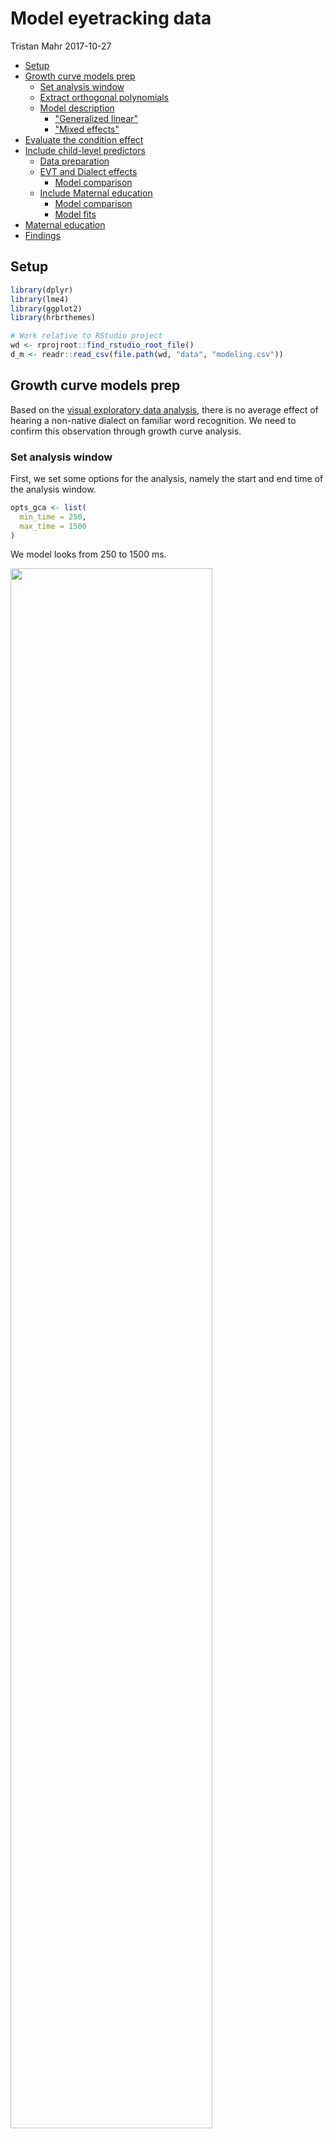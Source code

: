 Model eyetracking data
================
Tristan Mahr
2017-10-27

-   [Setup](#setup)
-   [Growth curve models prep](#growth-curve-models-prep)
    -   [Set analysis window](#set-analysis-window)
    -   [Extract orthogonal polynomials](#extract-orthogonal-polynomials)
    -   [Model description](#model-description)
        -   ["Generalized linear"](#generalized-linear)
        -   ["Mixed effects"](#mixed-effects)
-   [Evaluate the condition effect](#evaluate-the-condition-effect)
-   [Include child-level predictors](#include-child-level-predictors)
    -   [Data preparation](#data-preparation)
    -   [EVT and Dialect effects](#evt-and-dialect-effects)
        -   [Model comparison](#model-comparison)
    -   [Include Maternal education](#include-maternal-education)
        -   [Model comparison](#model-comparison-1)
        -   [Model fits](#model-fits)
-   [Maternal education](#maternal-education)
-   [Findings](#findings)

Setup
-----

``` r
library(dplyr)
library(lme4)
library(ggplot2)
library(hrbrthemes)

# Work relative to RStudio project
wd <- rprojroot::find_rstudio_root_file()
d_m <- readr::read_csv(file.path(wd, "data", "modeling.csv"))
```

Growth curve models prep
------------------------

Based on the [visual exploratory data analysis](./03-eyetracking-data.md), there is no average effect of hearing a non-native dialect on familiar word recognition. We need to confirm this observation through growth curve analysis.

### Set analysis window

First, we set some options for the analysis, namely the start and end time of the analysis window.

``` r
opts_gca <- list(
  min_time = 250,
  max_time = 1500
)
```

We model looks from 250 to 1500 ms.

<img src="04-gca-models_files/figure-markdown_github-ascii_identifiers/windows-1.png" width="80%" /><img src="04-gca-models_files/figure-markdown_github-ascii_identifiers/windows-2.png" width="80%" />

### Extract orthogonal polynomials

We represent time in our growth curve models as a cubic orthogonal polynomial. This means that we convert our *Time* variable into three uncorrelated trend curves. These are the predictors we use to represent time. I wrote an R package for dealing with orthogonal polynomials, and I have a [blog post discussing their use in growth curve models](https://tjmahr.github.io/polypoly-package-released/).

``` r
# Apply analysis window and create orthogonal polynomial of time
d_m <- d_m %>% 
  filter(opts_gca$min < Time, Time < opts_gca$max_time) %>% 
  polypoly::poly_add_columns(Time, 3, prefix = "ot", scale_width = 1)
```

<img src="04-gca-models_files/figure-markdown_github-ascii_identifiers/polypoly-1.png" width="60%" />

### Model description

We are going to use a *generalized linear mixed effects model* to perform the growth curve analysis. I'll try to summarize what this means very briefly, but Mirman's 2014 book is the standard reference on the topic.

#### "Generalized linear"

We assume that the data is generated by a binomial process, where the number of sucesses (looks to target) depends on the total number of attempts (the number of looks) and the probability of sucess (fixating on the target). This process assumption shows up in the `glmer()` call as `family = binomial`. The number of successes and number of attempts show up in the `glmer()` formula with response variable `cbind(Primary, Others)`: The number of looks to the primary AOI (target) versus the number of looks to the others.

Our linear model estimates the probability part of the binomial process: At each time step, what is probability of fixating on the target image? If the linear trend is positive, then this probability of success increases over the course of the trial. If the condition effect is negative, then the average probability in one condition is smaller than in the other. But probabilities have a range from 0 to 1, but linear models run on the range of plus-minus infinity. We need a transformation to get from probability land to linear land and back again. This is the log-odds or logit transformation (from probability to linear) and the logistic transformation (from linear back to probability). These two are the basis for logistic regression.

<img src="04-gca-models_files/figure-markdown_github-ascii_identifiers/logit-1.png" width="60%" />

Instead of modeling the probability of looking to target, we model the log-odds of looking to target. This transformation lets us *generalize* our linear model into probability land and to model data from a binomial process.

#### "Mixed effects"

I have an [extensive blog post](https://tjmahr.github.io/plotting-partial-pooling-in-mixed-effects-models/) illustrating what mixed effects models do, so I'll address their specific role here. We are going to assume that each child's growth curve is drawn from a distribution of related growth curves. We are also going to assume that each child's growth curve in each condition is also drawn from a distribution of related curves. Each child's growth curve is a combination of:

1.  An average growth curve: `... ~ ot1 + ot2 + ot3 + ...`
2.  Plus a child's general growth curve features: `... ~ ... + (ot1 + ot2 + ot3 | ResearchID)`
3.  Plus a child's specific growth curve features in each condition: `... ~ ... + (ot1 + ot2 + ot3 | HearsOwnDialect:ResearchID)`

The first recognizes that there is an average kind of performance across all children. The second captures how a child will perform similarly on both conditions, so it's like a child's *latent* growth curve shape. The third captures specific condition level variability, so it's like a child's *observed* growth curve shape. In the formulas below, the shorthand `(ot1 + ot2 + ot3 | ResearchID / HearsNativeDialect)` does both (2) and (3) with the x-has-y-nested-in-it operator `x / y`.

Evaluate the condition effect
-----------------------------

First, we need to assess the condition effect. We try four models:

1.  Entirely omit condition.
2.  Add condition as a fixed effect, so it shapes the average growth curve.
3.  Add condition as a random effect but not as a fixed, so it captures each child's condition-level variability.
4.  Add condition as both, so that we capture condition-level variability within children but also estimate the effect of condition on the average growth curve shape.

``` r
glmer_controls <- glmerControl(
  optimizer = "bobyqa",
  optCtrl = list(maxfun = 2e5))

cond_omitted <- glmer(
  cbind(Primary, Others) ~ 
    (ot1 + ot2 + ot3) + 
    (ot1 + ot2 + ot3 | ResearchID),
  data = d_m, 
  control = glmer_controls,
  family = binomial)
summary(cond_omitted)
#> Generalized linear mixed model fit by maximum likelihood (Laplace Approximation) ['glmerMod']
#>  Family: binomial  ( logit )
#> Formula: cbind(Primary, Others) ~ (ot1 + ot2 + ot3) + (ot1 + ot2 + ot3 |      ResearchID)
#>    Data: d_m
#> Control: glmer_controls
#> 
#>      AIC      BIC   logLik deviance df.resid 
#>  16465.0  16547.6  -8218.5  16437.0     2674 
#> 
#> Scaled residuals: 
#>     Min      1Q  Median      3Q     Max 
#> -3.8096 -0.8099 -0.0042  0.8468  4.3706 
#> 
#> Random effects:
#>  Groups     Name        Variance Std.Dev. Corr             
#>  ResearchID (Intercept) 0.15521  0.3940                    
#>             ot1         0.60292  0.7765    0.64            
#>             ot2         0.18814  0.4337   -0.16 -0.19      
#>             ot3         0.06591  0.2567   -0.20 -0.39  0.22
#> Number of obs: 2688, groups:  ResearchID, 56
#> 
#> Fixed effects:
#>             Estimate Std. Error z value Pr(>|z|)    
#> (Intercept)  0.02296    0.05295   0.434    0.665    
#> ot1          2.19384    0.10560  20.776  < 2e-16 ***
#> ot2         -0.12877    0.06106  -2.109    0.035 *  
#> ot3         -0.23904    0.03925  -6.090 1.13e-09 ***
#> ---
#> Signif. codes:  0 '***' 0.001 '**' 0.01 '*' 0.05 '.' 0.1 ' ' 1
#> 
#> Correlation of Fixed Effects:
#>     (Intr) ot1    ot2   
#> ot1  0.626              
#> ot2 -0.144 -0.182       
#> ot3 -0.172 -0.326  0.183

cond_as_fixed_eff <- glmer(
  cbind(Primary, Others) ~ 
    (ot1 + ot2 + ot3) * HearsNativeDialect + 
    (ot1 + ot2 + ot3 | ResearchID),
  data = d_m,
  control = glmer_controls,
  family = binomial)
summary(cond_as_fixed_eff)
#> Generalized linear mixed model fit by maximum likelihood (Laplace Approximation) ['glmerMod']
#>  Family: binomial  ( logit )
#> Formula: cbind(Primary, Others) ~ (ot1 + ot2 + ot3) * HearsNativeDialect +  
#>     (ot1 + ot2 + ot3 | ResearchID)
#>    Data: d_m
#> Control: glmer_controls
#> 
#>      AIC      BIC   logLik deviance df.resid 
#>  16444.8  16550.9  -8204.4  16408.8     2670 
#> 
#> Scaled residuals: 
#>     Min      1Q  Median      3Q     Max 
#> -3.7655 -0.8270 -0.0084  0.8512  4.3647 
#> 
#> Random effects:
#>  Groups     Name        Variance Std.Dev. Corr             
#>  ResearchID (Intercept) 0.15533  0.3941                    
#>             ot1         0.60334  0.7768    0.64            
#>             ot2         0.18760  0.4331   -0.16 -0.19      
#>             ot3         0.06466  0.2543   -0.20 -0.39  0.21
#> Number of obs: 2688, groups:  ResearchID, 56
#> 
#> Fixed effects:
#>                            Estimate Std. Error z value Pr(>|z|)    
#> (Intercept)                 0.01757    0.05326   0.330 0.741430    
#> ot1                         2.14710    0.10733  20.004  < 2e-16 ***
#> ot2                        -0.09527    0.06383  -1.493 0.135546    
#> ot3                        -0.16126    0.04326  -3.728 0.000193 ***
#> HearsNativeDialectTRUE      0.01050    0.01112   0.945 0.344741    
#> ot1:HearsNativeDialectTRUE  0.09393    0.03807   2.467 0.013615 *  
#> ot2:HearsNativeDialectTRUE -0.06652    0.03747  -1.775 0.075887 .  
#> ot3:HearsNativeDialectTRUE -0.15483    0.03745  -4.134 3.56e-05 ***
#> ---
#> Signif. codes:  0 '***' 0.001 '**' 0.01 '*' 0.05 '.' 0.1 ' ' 1
#> 
#> Correlation of Fixed Effects:
#>             (Intr) ot1    ot2    ot3    HNDTRU o1:HND o2:HND
#> ot1          0.614                                          
#> ot2         -0.135 -0.169                                   
#> ot3         -0.157 -0.285  0.155                            
#> HrsNtvDTRUE -0.104 -0.004 -0.021  0.004                     
#> ot1:HNDTRUE -0.003 -0.177 -0.004 -0.023  0.017              
#> ot2:HNDTRUE -0.007 -0.003 -0.295 -0.006  0.070  0.007       
#> ot3:HNDTRUE  0.001 -0.010 -0.004 -0.434 -0.010  0.048  0.010

cond_as_random_eff <- m2b <- glmer(
  cbind(Primary, Others) ~ 
    (ot1 + ot2 + ot3) + 
    (ot1 + ot2 + ot3 | ResearchID / HearsNativeDialect),
  data = d_m,
  control = glmer_controls,
  family = binomial)
summary(cond_as_random_eff)
#> Generalized linear mixed model fit by maximum likelihood (Laplace Approximation) ['glmerMod']
#>  Family: binomial  ( logit )
#> Formula: cbind(Primary, Others) ~ (ot1 + ot2 + ot3) + (ot1 + ot2 + ot3 |  
#>     ResearchID/HearsNativeDialect)
#>    Data: d_m
#> Control: glmer_controls
#> 
#>      AIC      BIC   logLik deviance df.resid 
#>  14322.3  14463.8  -7137.1  14274.3     2664 
#> 
#> Scaled residuals: 
#>      Min       1Q   Median       3Q      Max 
#> -2.51691 -0.39788 -0.00601  0.42764  2.92233 
#> 
#> Random effects:
#>  Groups                        Name        Variance Std.Dev. Corr             
#>  HearsNativeDialect:ResearchID (Intercept) 0.10412  0.3227                    
#>                                ot1         0.56565  0.7521    0.11            
#>                                ot2         0.18255  0.4273   -0.08  0.01      
#>                                ot3         0.12055  0.3472    0.02 -0.63  0.23
#>  ResearchID                    (Intercept) 0.11524  0.3395                    
#>                                ot1         0.41396  0.6434    0.89            
#>                                ot2         0.12233  0.3498   -0.12 -0.30      
#>                                ot3         0.01721  0.1312   -0.46 -0.12  0.37
#> Number of obs: 2688, groups:  HearsNativeDialect:ResearchID, 112; ResearchID, 56
#> 
#> Fixed effects:
#>             Estimate Std. Error z value Pr(>|z|)    
#> (Intercept)  0.02654    0.05497   0.483   0.6292    
#> ot1          2.25601    0.11341  19.893  < 2e-16 ***
#> ot2         -0.12149    0.06488  -1.873   0.0611 .  
#> ot3         -0.24048    0.04201  -5.724 1.04e-08 ***
#> ---
#> Signif. codes:  0 '***' 0.001 '**' 0.01 '*' 0.05 '.' 0.1 ' ' 1
#> 
#> Correlation of Fixed Effects:
#>     (Intr) ot1    ot2   
#> ot1  0.595              
#> ot2 -0.093 -0.158       
#> ot3 -0.151 -0.342  0.222

cond_as_both <- glmer(
  cbind(Primary, Others) ~ 
    (ot1 + ot2 + ot3) * HearsNativeDialect + 
    (ot1 + ot2 + ot3 | ResearchID / HearsNativeDialect),
  data = d_m,
  control = glmer_controls,
  family = binomial)
summary(cond_as_both)
#> Generalized linear mixed model fit by maximum likelihood (Laplace Approximation) ['glmerMod']
#>  Family: binomial  ( logit )
#> Formula: cbind(Primary, Others) ~ (ot1 + ot2 + ot3) * HearsNativeDialect +  
#>     (ot1 + ot2 + ot3 | ResearchID/HearsNativeDialect)
#>    Data: d_m
#> Control: glmer_controls
#> 
#>      AIC      BIC   logLik deviance df.resid 
#>  14326.1  14491.2  -7135.1  14270.1     2660 
#> 
#> Scaled residuals: 
#>      Min       1Q   Median       3Q      Max 
#> -2.50109 -0.40113 -0.00743  0.43700  2.93517 
#> 
#> Random effects:
#>  Groups                        Name        Variance Std.Dev. Corr             
#>  HearsNativeDialect:ResearchID (Intercept) 0.10418  0.3228                    
#>                                ot1         0.54881  0.7408    0.10            
#>                                ot2         0.18155  0.4261   -0.08  0.03      
#>                                ot3         0.11319  0.3364    0.03 -0.62  0.21
#>  ResearchID                    (Intercept) 0.11517  0.3394                    
#>                                ot1         0.41812  0.6466    0.89            
#>                                ot2         0.12250  0.3500   -0.12 -0.31      
#>                                ot3         0.01885  0.1373   -0.47 -0.15  0.37
#> Number of obs: 2688, groups:  HearsNativeDialect:ResearchID, 112; ResearchID, 56
#> 
#> Fixed effects:
#>                            Estimate Std. Error z value Pr(>|z|)    
#> (Intercept)                 0.02139    0.06312   0.339  0.73467    
#> ot1                         2.14375    0.13436  15.955  < 2e-16 ***
#> ot2                        -0.10447    0.07866  -1.328  0.18411    
#> ot3                        -0.16798    0.05568  -3.017  0.00255 ** 
#> HearsNativeDialectTRUE      0.01022    0.06212   0.165  0.86927    
#> ot1:HearsNativeDialectTRUE  0.22416    0.14578   1.538  0.12414    
#> ot2:HearsNativeDialectTRUE -0.03417    0.08965  -0.381  0.70310    
#> ot3:HearsNativeDialectTRUE -0.14514    0.07452  -1.948  0.05145 .  
#> ---
#> Signif. codes:  0 '***' 0.001 '**' 0.01 '*' 0.05 '.' 0.1 ' ' 1
#> 
#> Correlation of Fixed Effects:
#>             (Intr) ot1    ot2    ot3    HNDTRU o1:HND o2:HND
#> ot1          0.465                                          
#> ot2         -0.085 -0.102                                   
#> ot3         -0.094 -0.396  0.201                            
#> HrsNtvDTRUE -0.492 -0.054  0.036 -0.017                     
#> ot1:HNDTRUE -0.049 -0.540 -0.014  0.336  0.100              
#> ot2:HNDTRUE  0.031 -0.013 -0.566 -0.113 -0.060  0.025       
#> ot3:HNDTRUE -0.012  0.273 -0.096 -0.665  0.026 -0.500  0.169
```

Use a model comparison on the four variants.

| model                 |   Df|    AIC|    BIC|  logLik|    Chisq|  Chi Df|  Pr(&gt;Chisq)|
|:----------------------|----:|------:|------:|-------:|--------:|-------:|--------------:|
| cond\_omitted         |   14|  16465|  16548|   -8219|       NA|      NA|             NA|
| cond\_as\_fixed\_eff  |   18|  16445|  16551|   -8204|    28.25|       4|         0.0000|
| cond\_as\_random\_eff |   24|  14322|  14464|   -7137|  2134.51|       6|         0.0000|
| cond\_as\_both        |   28|  14326|  14491|   -7135|     4.14|       4|         0.3868|

This is kind of unusual. All of the model comparison metrics favor the model that includes Child x Native Dialect random effects but omits the Native Dialect fixed effects. My interpretation:

-   For each child, we have two growth curves: The data from hearing their native dialect and the data from hearing the non-native dialect. Their data is *nested* in these two kinds of blocks.
-   This variability is really important for the model, so we include it in the random effects.
-   But on average, hearing one's native dialect or not does not influence the growth curve features in a systematic way. So we can ignore using dialect condition as a predictor.
-   When we include that native dialect in the model's random effects, we are incorporating information about the nesting of the data. Instead of capturing Child x Native-Dialect effects, it seems like the random effects are capturing Child x Block-of-Testing variability.

Include child-level predictors
------------------------------

### Data preparation

First, we remove the few participants without EVT or Maternal Education data.

``` r
to_remove <- d_m %>% 
  filter(is.na(EVT_Standard) | is.na(Maternal_Education_Group)) %>% 
  select(ResearchID, Dialect, Maternal_Education_Group, EVT_Standard) %>% 
  distinct()
to_remove
#> # A tibble: 3 x 4
#>   ResearchID Dialect Maternal_Education_Group EVT_Standard
#>        <chr>   <chr>                    <chr>        <int>
#> 1       552M     MAE                      Mid           NA
#> 2       459D     AAE                     <NA>           95
#> 3       440D     MAE                     <NA>          103
```

For these models, we are going to have the predictor variables interact with the intercept term and the linear term, so that the model captures how expressive vocabulary affects overall accuracy and the slope of the growth curve. We also scale EVT so that it has a mean of 0 and a standard deviation of 1, so that a unit change in the EVT predictor represents a 1 standard deviation change in vocabulary size. We also set maternal education so the mid group is the reference group.

``` r
d_narrow <- anti_join(d_m, to_remove) %>% 
  mutate(EVTc = scale(EVT_Standard) %>% as.vector(),
         Medu = factor(Maternal_Education_Group, c("Mid", "Low", "High")))
```

To summarise these measures

``` r
d_narrow %>% 
  distinct(ResearchID, Medu, EVT_Standard, EVTc, Dialect) %>% 
  group_by(Dialect) %>% 
  summarise(n = n(),
            EVT = mean(EVT_Standard) %>% round(),
            EVT_sd = sd(EVT_Standard) %>% round(),
            EVT_scale = mean(EVTc) %>% round(2),
            EVT_scale_sd = sd(EVTc) %>% round(2),
            Min_EVT = min(EVT_Standard),
            Max_EVT = max(EVT_Standard)) %>% 
  ungroup() %>% 
  knitr::kable()
```

| Dialect |    n|  EVT|  EVT\_sd|  EVT\_scale|  EVT\_scale\_sd|  Min\_EVT|  Max\_EVT|
|:--------|----:|----:|--------:|-----------:|---------------:|---------:|---------:|
| AAE     |   20|   96|       12|       -0.87|            0.64|        67|       121|
| MAE     |   33|  121|       15|        0.53|            0.81|        92|       147|

``` r

d_narrow %>% 
  distinct(ResearchID, Medu, EVT_Standard, EVTc, Dialect) %>% 
  group_by(Dialect, Medu) %>% 
  summarise(n = n(),
            EVT = mean(EVT_Standard) %>% round(),
            EVT_sd = sd(EVT_Standard) %>% round(),
            EVT_scale = mean(EVTc) %>% round(2),
            EVT_scale_sd = sd(EVTc) %>% round(2),
            Min_EVT = min(EVT_Standard),
            Max_EVT = max(EVT_Standard)) %>% 
  ungroup() %>% 
  knitr::kable()
```

| Dialect | Medu |    n|  EVT|  EVT\_sd|  EVT\_scale|  EVT\_scale\_sd|  Min\_EVT|  Max\_EVT|
|:--------|:-----|----:|----:|--------:|-----------:|---------------:|---------:|---------:|
| AAE     | Mid  |    2|   98|        2|       -0.71|            0.12|        97|       100|
| AAE     | Low  |   17|   95|       13|       -0.88|            0.70|        67|       121|
| AAE     | High |    1|   93|      NaN|       -1.01|             NaN|        93|        93|
| MAE     | Mid  |    5|  119|       14|        0.42|            0.78|       107|       137|
| MAE     | Low  |    2|  109|       11|       -0.13|            0.62|       101|       117|
| MAE     | High |   26|  122|       15|        0.60|            0.82|        92|       147|

### EVT and Dialect effects

First we model the effect of EVT.

``` r
m_evt <- glmer(
  cbind(Primary, Others) ~ 
    (1 + ot1) * EVTc + ot2 + ot3 +
    (ot1 + ot2 + ot3 | ResearchID / HearsNativeDialect),
  data = d_narrow,
  control = glmer_controls,
  family = binomial)
summary(m_evt)
#> Generalized linear mixed model fit by maximum likelihood (Laplace Approximation) ['glmerMod']
#>  Family: binomial  ( logit )
#> Formula: cbind(Primary, Others) ~ (1 + ot1) * EVTc + ot2 + ot3 + (ot1 +  
#>     ot2 + ot3 | ResearchID/HearsNativeDialect)
#>    Data: d_narrow
#> Control: glmer_controls
#> 
#>      AIC      BIC   logLik deviance df.resid 
#>  13574.2  13726.1  -6761.1  13522.2     2518 
#> 
#> Scaled residuals: 
#>      Min       1Q   Median       3Q      Max 
#> -2.52685 -0.39297 -0.00563  0.42878  2.90126 
#> 
#> Random effects:
#>  Groups                        Name        Variance Std.Dev. Corr             
#>  HearsNativeDialect:ResearchID (Intercept) 0.10123  0.3182                    
#>                                ot1         0.57164  0.7561    0.15            
#>                                ot2         0.17790  0.4218   -0.07 -0.04      
#>                                ot3         0.12826  0.3581    0.02 -0.62  0.28
#>  ResearchID                    (Intercept) 0.08611  0.2934                    
#>                                ot1         0.29907  0.5469    0.88            
#>                                ot2         0.12784  0.3575   -0.21 -0.28      
#>                                ot3         0.01348  0.1161   -0.08  0.28  0.50
#> Number of obs: 2544, groups:  HearsNativeDialect:ResearchID, 106; ResearchID, 53
#> 
#> Fixed effects:
#>             Estimate Std. Error z value Pr(>|z|)    
#> (Intercept)  0.04940    0.05115   0.966  0.33413    
#> ot1          2.26364    0.10710  21.136  < 2e-16 ***
#> EVTc         0.14806    0.05223   2.835  0.00459 ** 
#> ot2         -0.09941    0.06709  -1.482  0.13845    
#> ot3         -0.25403    0.04316  -5.886 3.96e-09 ***
#> ot1:EVTc     0.29493    0.10581   2.787  0.00531 ** 
#> ---
#> Signif. codes:  0 '***' 0.001 '**' 0.01 '*' 0.05 '.' 0.1 ' ' 1
#> 
#> Correlation of Fixed Effects:
#>          (Intr) ot1    EVTc   ot2    ot3   
#> ot1       0.548                            
#> EVTc      0.000  0.002                     
#> ot2      -0.143 -0.162  0.005              
#> ot3      -0.016 -0.264  0.000  0.277       
#> ot1:EVTc  0.001  0.003  0.564  0.006  0.009
```

This model tells us that increasing expressive vocabulary by 1 SD improves overall accuracy and processing efficiency. This is entirely as expected.

<img src="04-gca-models_files/figure-markdown_github-ascii_identifiers/evt-preds-1.png" width="80%" />

Now we include the child's native dialect as a predictor of accuracy and processing efficieny. We also allow dialect to interact with vocabulary size. Because the two groups of children differ in the vocabulary levels, we expect one of the features to be redundant.

``` r
m_dialect <- glmer(
  cbind(Primary, Others) ~ 
    (1 + ot1) * Dialect + ot2 + ot3 +
    (ot1 + ot2 + ot3 | ResearchID / HearsNativeDialect),
  data = d_narrow,
  control = glmer_controls,
  family = binomial)
summary(m_dialect)
#> Generalized linear mixed model fit by maximum likelihood (Laplace Approximation) ['glmerMod']
#>  Family: binomial  ( logit )
#> Formula: cbind(Primary, Others) ~ (1 + ot1) * Dialect + ot2 + ot3 + (ot1 +  
#>     ot2 + ot3 | ResearchID/HearsNativeDialect)
#>    Data: d_narrow
#> Control: glmer_controls
#> 
#>      AIC      BIC   logLik deviance df.resid 
#>  13571.0  13722.8  -6759.5  13519.0     2518 
#> 
#> Scaled residuals: 
#>      Min       1Q   Median       3Q      Max 
#> -2.51967 -0.39568 -0.00677  0.42617  2.91237 
#> 
#> Random effects:
#>  Groups                        Name        Variance Std.Dev. Corr             
#>  HearsNativeDialect:ResearchID (Intercept) 0.10109  0.3179                    
#>                                ot1         0.57229  0.7565    0.15            
#>                                ot2         0.17731  0.4211   -0.07 -0.05      
#>                                ot3         0.12843  0.3584    0.01 -0.62  0.28
#>  ResearchID                    (Intercept) 0.08621  0.2936                    
#>                                ot1         0.27777  0.5270    0.88            
#>                                ot2         0.12831  0.3582   -0.20 -0.28      
#>                                ot3         0.01295  0.1138   -0.36  0.01  0.51
#> Number of obs: 2544, groups:  HearsNativeDialect:ResearchID, 106; ResearchID, 53
#> 
#> Fixed effects:
#>                Estimate Std. Error z value Pr(>|z|)    
#> (Intercept)    -0.13647    0.08268  -1.651 0.098838 .  
#> ot1             1.80707    0.16424  11.003  < 2e-16 ***
#> DialectMAE      0.29843    0.10438   2.859 0.004249 ** 
#> ot2            -0.10022    0.06712  -1.493 0.135398    
#> ot3            -0.25430    0.04306  -5.906 3.51e-09 ***
#> ot1:DialectMAE  0.73277    0.20313   3.607 0.000309 ***
#> ---
#> Signif. codes:  0 '***' 0.001 '**' 0.01 '*' 0.05 '.' 0.1 ' ' 1
#> 
#> Correlation of Fixed Effects:
#>             (Intr) ot1    DlcMAE ot2    ot3   
#> ot1          0.542                            
#> DialectMAE  -0.786 -0.417                     
#> ot2         -0.089 -0.106  0.002              
#> ot3         -0.062 -0.225  0.001  0.277       
#> ot1:DlctMAE -0.426 -0.768  0.542  0.004  0.006

m_dialect_evt <- glmer(
  cbind(Primary, Others) ~ 
    (1 + ot1) * Dialect + (1 + ot1) * EVTc + ot2 + ot3 +
    (ot1 + ot2 + ot3 | ResearchID / HearsNativeDialect),
  data = d_narrow,
  control = glmer_controls,
  family = binomial)
summary(m_dialect_evt)
#> Generalized linear mixed model fit by maximum likelihood (Laplace Approximation) ['glmerMod']
#>  Family: binomial  ( logit )
#> Formula: cbind(Primary, Others) ~ (1 + ot1) * Dialect + (1 + ot1) * EVTc +  
#>     ot2 + ot3 + (ot1 + ot2 + ot3 | ResearchID/HearsNativeDialect)
#>    Data: d_narrow
#> Control: glmer_controls
#> 
#>      AIC      BIC   logLik deviance df.resid 
#>  13573.5  13737.1  -6758.8  13517.5     2516 
#> 
#> Scaled residuals: 
#>      Min       1Q   Median       3Q      Max 
#> -2.52309 -0.39604 -0.00578  0.42908  2.90916 
#> 
#> Random effects:
#>  Groups                        Name        Variance Std.Dev. Corr             
#>  HearsNativeDialect:ResearchID (Intercept) 0.10135  0.3184                    
#>                                ot1         0.57585  0.7588    0.14            
#>                                ot2         0.17743  0.4212   -0.07 -0.05      
#>                                ot3         0.12966  0.3601    0.02 -0.63  0.28
#>  ResearchID                    (Intercept) 0.08182  0.2860                    
#>                                ot1         0.26313  0.5130    0.88            
#>                                ot2         0.12843  0.3584   -0.20 -0.29      
#>                                ot3         0.01190  0.1091   -0.22  0.14  0.53
#> Number of obs: 2544, groups:  HearsNativeDialect:ResearchID, 106; ResearchID, 53
#> 
#> Fixed effects:
#>                Estimate Std. Error z value Pr(>|z|)    
#> (Intercept)    -0.06313    0.10171  -0.621    0.535    
#> ot1             1.87620    0.20259   9.261  < 2e-16 ***
#> DialectMAE      0.18062    0.14198   1.272    0.203    
#> EVTc            0.08552    0.07098   1.205    0.228    
#> ot2            -0.09986    0.06714  -1.487    0.137    
#> ot3            -0.25440    0.04297  -5.921  3.2e-09 ***
#> ot1:DialectMAE  0.62196    0.27944   2.226    0.026 *  
#> ot1:EVTc        0.08061    0.13953   0.578    0.563    
#> ---
#> Signif. codes:  0 '***' 0.001 '**' 0.01 '*' 0.05 '.' 0.1 ' ' 1
#> 
#> Correlation of Fixed Effects:
#>             (Intr) ot1    DlcMAE EVTc   ot2    ot3    o1:DMA
#> ot1          0.538                                          
#> DialectMAE  -0.869 -0.465                                   
#> EVTc         0.598  0.323 -0.689                            
#> ot2         -0.069 -0.082 -0.001  0.004                     
#> ot3         -0.026 -0.165  0.001 -0.001  0.278              
#> ot1:DlctMAE -0.470 -0.858  0.541 -0.375 -0.001  0.000       
#> ot1:EVTc     0.327  0.593 -0.375  0.546  0.006  0.006 -0.689

m_dialect_x_evt <- glmer(
  cbind(Primary, Others) ~ 
    (1 + ot1) * Dialect * EVTc + ot2 + ot3 +
    (ot1 + ot2 + ot3 | ResearchID / HearsNativeDialect),
  data = d_narrow,
  control = glmer_controls,
  family = binomial)
summary(m_dialect_x_evt)
#> Generalized linear mixed model fit by maximum likelihood (Laplace Approximation) ['glmerMod']
#>  Family: binomial  ( logit )
#> Formula: cbind(Primary, Others) ~ (1 + ot1) * Dialect * EVTc + ot2 + ot3 +  
#>     (ot1 + ot2 + ot3 | ResearchID/HearsNativeDialect)
#>    Data: d_narrow
#> Control: glmer_controls
#> 
#>      AIC      BIC   logLik deviance df.resid 
#>  13569.2  13744.4  -6754.6  13509.2     2514 
#> 
#> Scaled residuals: 
#>      Min       1Q   Median       3Q      Max 
#> -2.52786 -0.39620 -0.00382  0.43208  2.90854 
#> 
#> Random effects:
#>  Groups                        Name        Variance Std.Dev. Corr             
#>  HearsNativeDialect:ResearchID (Intercept) 0.10124  0.3182                    
#>                                ot1         0.56579  0.7522    0.15            
#>                                ot2         0.17744  0.4212   -0.07 -0.05      
#>                                ot3         0.12844  0.3584    0.01 -0.62  0.28
#>  ResearchID                    (Intercept) 0.07589  0.2755                    
#>                                ot1         0.18630  0.4316    0.89            
#>                                ot2         0.12844  0.3584   -0.18 -0.26      
#>                                ot3         0.01328  0.1152   -0.15  0.20  0.50
#> Number of obs: 2544, groups:  HearsNativeDialect:ResearchID, 106; ResearchID, 53
#> 
#> Fixed effects:
#>                     Estimate Std. Error z value Pr(>|z|)    
#> (Intercept)          0.07725    0.13750   0.562  0.57423    
#> ot1                  2.40025    0.25700   9.340  < 2e-16 ***
#> DialectMAE           0.07168    0.15735   0.456  0.64873    
#> EVTc                 0.24776    0.12976   1.909  0.05622 .  
#> ot2                 -0.10004    0.06715  -1.490  0.13625    
#> ot3                 -0.25454    0.04313  -5.901 3.61e-09 ***
#> ot1:DialectMAE       0.21686    0.29224   0.742  0.45806    
#> ot1:EVTc             0.68541    0.24021   2.853  0.00433 ** 
#> DialectMAE:EVTc     -0.22158    0.14953  -1.482  0.13837    
#> ot1:DialectMAE:EVTc -0.83039    0.27726  -2.995  0.00274 ** 
#> ---
#> Signif. codes:  0 '***' 0.001 '**' 0.01 '*' 0.05 '.' 0.1 ' ' 1
#> 
#> Correlation of Fixed Effects:
#>             (Intr) ot1    DlcMAE EVTc   ot2    ot3    ot1:DMAE o1:EVT DMAE:E
#> ot1          0.508                                                          
#> DialectMAE  -0.879 -0.446                                                   
#> EVTc         0.814  0.414 -0.721                                            
#> ot2         -0.042 -0.049 -0.002  0.004                                     
#> ot3         -0.012 -0.120  0.000  0.001  0.278                              
#> ot1:DlctMAE -0.448 -0.872  0.510 -0.368 -0.002 -0.002                       
#> ot1:EVTc     0.417  0.809 -0.370  0.512  0.005  0.007 -0.720                
#> DlctMAE:EVT -0.689 -0.349  0.467 -0.844 -0.002 -0.002  0.238   -0.431       
#> o1:DMAE:EVT -0.352 -0.684  0.239 -0.430 -0.002 -0.004  0.465   -0.843  0.509
```

It's hard to tell what is going on without plotting. First, look at the dialect only effects.

<img src="04-gca-models_files/figure-markdown_github-ascii_identifiers/dialect-effects-1.png" width="80%" /><img src="04-gca-models_files/figure-markdown_github-ascii_identifiers/dialect-effects-2.png" width="80%" /><img src="04-gca-models_files/figure-markdown_github-ascii_identifiers/dialect-effects-3.png" width="80%" />

This final plot would indicate that the MAE group performs very similarly, so that vocabulary size does not adequately differentiate these children, whereas a 1 SD change in the AAE group predicts a large improvement in word recognition. However, we need to take these predictions with a grain of salt because the -1 z-EVT MAE speakers and the +1 z-EVT AAE speakers are not represented in the data.

#### Model comparison

Model comparison indicates the dialect is a better child level predictor than expressive vocabulary, and that including simple effects of dialect and expressive vocabulary is redundant (which we expected).

| model              |   Df|    AIC|    BIC|  logLik|  Chisq|  Chi Df|  Pr(&gt;Chisq)|
|:-------------------|----:|------:|------:|-------:|------:|-------:|--------------:|
| m\_evt             |   26|  13574|  13726|   -6761|     NA|      NA|             NA|
| m\_dialect         |   26|  13571|  13723|   -6759|   3.29|       0|         0.0000|
| m\_dialect\_evt    |   28|  13574|  13737|   -6759|   1.44|       2|         0.4868|
| m\_dialect\_x\_evt |   30|  13569|  13744|   -6755|   8.32|       2|         0.0156|

Two of the three model comparison metrics, however, prefer the model with the interaction effect.

| model              |   Df|    AIC|    BIC|  logLik|  Chisq|  Chi Df|  Pr(&gt;Chisq)|
|:-------------------|----:|------:|------:|-------:|------:|-------:|--------------:|
| m\_evt             |   26|  13574|  13726|   -6761|     NA|      NA|             NA|
| m\_dialect         |   26|  13571|  13723|   -6759|   3.29|       0|         0.0000|
| m\_dialect\_x\_evt |   30|  13569|  13744|   -6755|   9.76|       4|         0.0447|

### Include Maternal education

Now we include maternal education as a predictor and compare it against dialect.

``` r
m_medu <- glmer(
  cbind(Primary, Others) ~ 
    (1 + ot1) * Medu + ot2 + ot3 +
    (ot1 + ot2 + ot3 | ResearchID / HearsNativeDialect),
  data = d_narrow,
  control = glmer_controls,
  family = binomial)
summary(m_medu)
#> Generalized linear mixed model fit by maximum likelihood (Laplace Approximation) ['glmerMod']
#>  Family: binomial  ( logit )
#> Formula: cbind(Primary, Others) ~ (1 + ot1) * Medu + ot2 + ot3 + (ot1 +  
#>     ot2 + ot3 | ResearchID/HearsNativeDialect)
#>    Data: d_narrow
#> Control: glmer_controls
#> 
#>      AIC      BIC   logLik deviance df.resid 
#>  13567.0  13730.5  -6755.5  13511.0     2516 
#> 
#> Scaled residuals: 
#>      Min       1Q   Median       3Q      Max 
#> -2.51366 -0.39537 -0.00772  0.42647  2.91558 
#> 
#> Random effects:
#>  Groups                        Name        Variance Std.Dev. Corr             
#>  HearsNativeDialect:ResearchID (Intercept) 0.09981  0.3159                    
#>                                ot1         0.56136  0.7492    0.17            
#>                                ot2         0.17716  0.4209   -0.08 -0.04      
#>                                ot3         0.12464  0.3530   -0.01 -0.62  0.28
#>  ResearchID                    (Intercept) 0.07322  0.2706                    
#>                                ot1         0.29984  0.5476    0.91            
#>                                ot2         0.12777  0.3574   -0.25 -0.29      
#>                                ot3         0.01651  0.1285   -0.54 -0.20  0.46
#> Number of obs: 2544, groups:  HearsNativeDialect:ResearchID, 106; ResearchID, 53
#> 
#> Fixed effects:
#>              Estimate Std. Error z value Pr(>|z|)    
#> (Intercept)   0.26468    0.13217   2.003  0.04522 *  
#> ot1           2.14375    0.27533   7.786 6.91e-15 ***
#> MeduLow      -0.47335    0.15453  -3.063  0.00219 ** 
#> MeduHigh     -0.08940    0.14773  -0.605  0.54509    
#> ot2          -0.10024    0.06703  -1.496  0.13478    
#> ot3          -0.25430    0.04342  -5.857 4.72e-09 ***
#> ot1:MeduLow  -0.31606    0.31949  -0.989  0.32255    
#> ot1:MeduHigh  0.45656    0.30544   1.495  0.13498    
#> ---
#> Signif. codes:  0 '***' 0.001 '**' 0.01 '*' 0.05 '.' 0.1 ' ' 1
#> 
#> Correlation of Fixed Effects:
#>             (Intr) ot1    MeduLw MedHgh ot2    ot3    ot1:ML
#> ot1          0.553                                          
#> MeduLow     -0.855 -0.467                                   
#> MeduHigh    -0.890 -0.486  0.766                            
#> ot2         -0.064 -0.065  0.002  0.003                     
#> ot3         -0.064 -0.154  0.000  0.002  0.276              
#> ot1:MeduLow -0.471 -0.847  0.549  0.422 -0.002  0.005       
#> ot1:MeduHgh -0.490 -0.882  0.422  0.550  0.002  0.008  0.765

m_medu_dialect <- glmer(
  cbind(Primary, Others) ~ 
    (1 + ot1) * Medu + (1 + ot1) * Dialect + 
    ot2 + ot3 +
    (ot1 + ot2 + ot3 | ResearchID / HearsNativeDialect),
  data = d_narrow,
  control = glmer_controls,
  family = binomial)
summary(m_medu_dialect)
#> Generalized linear mixed model fit by maximum likelihood (Laplace Approximation) ['glmerMod']
#>  Family: binomial  ( logit )
#> Formula: cbind(Primary, Others) ~ (1 + ot1) * Medu + (1 + ot1) * Dialect +  
#>     ot2 + ot3 + (ot1 + ot2 + ot3 | ResearchID/HearsNativeDialect)
#>    Data: d_narrow
#> Control: glmer_controls
#> 
#>      AIC      BIC   logLik deviance df.resid 
#>  13568.3  13743.5  -6754.1  13508.3     2514 
#> 
#> Scaled residuals: 
#>      Min       1Q   Median       3Q      Max 
#> -2.51507 -0.39294 -0.00857  0.42891  2.91172 
#> 
#> Random effects:
#>  Groups                        Name        Variance Std.Dev. Corr             
#>  HearsNativeDialect:ResearchID (Intercept) 0.09950  0.3154                    
#>                                ot1         0.55296  0.7436    0.18            
#>                                ot2         0.17730  0.4211   -0.08 -0.05      
#>                                ot3         0.12270  0.3503   -0.02 -0.61  0.29
#>  ResearchID                    (Intercept) 0.07370  0.2715                    
#>                                ot1         0.28375  0.5327    0.92            
#>                                ot2         0.12882  0.3589   -0.25 -0.29      
#>                                ot3         0.01833  0.1354   -0.49 -0.16  0.43
#> Number of obs: 2544, groups:  HearsNativeDialect:ResearchID, 106; ResearchID, 53
#> 
#> Fixed effects:
#>                Estimate Std. Error z value Pr(>|z|)    
#> (Intercept)     0.28972    0.18236   1.589  0.11213    
#> ot1             1.82183    0.37414   4.869 1.12e-06 ***
#> MeduLow        -0.49502    0.18893  -2.620  0.00879 ** 
#> MeduHigh       -0.08060    0.15316  -0.526  0.59872    
#> DialectMAE     -0.03513    0.17152  -0.205  0.83771    
#> ot2            -0.10066    0.06719  -1.498  0.13407    
#> ot3            -0.25393    0.04361  -5.823 5.77e-09 ***
#> ot1:MeduLow    -0.03697    0.38655  -0.096  0.92381    
#> ot1:MeduHigh    0.35221    0.31285   1.126  0.26024    
#> ot1:DialectMAE  0.44263    0.35169   1.259  0.20818    
#> ---
#> Signif. codes:  0 '***' 0.001 '**' 0.01 '*' 0.05 '.' 0.1 ' ' 1
#> 
#> Correlation of Fixed Effects:
#>             (Intr) ot1    MeduLw MedHgh DlcMAE ot2    ot3    ot1:ML ot1:MH
#> ot1          0.555                                                        
#> MeduLow     -0.903 -0.498                                                 
#> MeduHigh    -0.446 -0.248  0.458                                          
#> DialectMAE  -0.688 -0.377  0.574 -0.258                                   
#> ot2         -0.049 -0.045  0.003  0.002  0.003                            
#> ot3         -0.047 -0.113  0.001  0.001  0.001  0.274                     
#> ot1:MeduLow -0.499 -0.900  0.552  0.256  0.315 -0.003  0.008              
#> ot1:MeduHgh -0.250 -0.441  0.256  0.554 -0.140  0.003  0.005  0.453       
#> ot1:DlctMAE -0.377 -0.687  0.314 -0.140  0.547 -0.002  0.008  0.576 -0.260

m_medu_x_dialect <- glmer(
  cbind(Primary, Others) ~ 
    (1 + ot1) * Medu * Dialect + 
    ot2 + ot3 +
    (ot1 + ot2 + ot3 | ResearchID / HearsNativeDialect),
  data = d_narrow,
  control = glmer_controls,
  family = binomial)
summary(m_medu_x_dialect)
#> Generalized linear mixed model fit by maximum likelihood (Laplace Approximation) ['glmerMod']
#>  Family: binomial  ( logit )
#> Formula: cbind(Primary, Others) ~ (1 + ot1) * Medu * Dialect + ot2 + ot3 +  
#>     (ot1 + ot2 + ot3 | ResearchID/HearsNativeDialect)
#>    Data: d_narrow
#> Control: glmer_controls
#> 
#>      AIC      BIC   logLik deviance df.resid 
#>  13571.9  13770.5  -6752.0  13503.9     2510 
#> 
#> Scaled residuals: 
#>      Min       1Q   Median       3Q      Max 
#> -2.51615 -0.39173 -0.00872  0.42899  2.91104 
#> 
#> Random effects:
#>  Groups                        Name        Variance Std.Dev. Corr             
#>  HearsNativeDialect:ResearchID (Intercept) 0.09919  0.3149                    
#>                                ot1         0.54772  0.7401    0.19            
#>                                ot2         0.17726  0.4210   -0.07 -0.05      
#>                                ot3         0.12106  0.3479   -0.03 -0.61  0.29
#>  ResearchID                    (Intercept) 0.06802  0.2608                    
#>                                ot1         0.26435  0.5142    0.92            
#>                                ot2         0.12968  0.3601   -0.22 -0.25      
#>                                ot3         0.01972  0.1404   -0.47 -0.13  0.41
#> Number of obs: 2544, groups:  HearsNativeDialect:ResearchID, 106; ResearchID, 53
#> 
#> Fixed effects:
#>                         Estimate Std. Error z value Pr(>|z|)    
#> (Intercept)              0.03069    0.24244   0.127  0.89925    
#> ot1                      1.59104    0.49721   3.200  0.00137 ** 
#> MeduLow                 -0.21931    0.25571  -0.858  0.39108    
#> MeduHigh                 0.41059    0.42043   0.977  0.32877    
#> DialectMAE               0.32656    0.28491   1.146  0.25172    
#> ot2                     -0.10096    0.06731  -1.500  0.13360    
#> ot3                     -0.25361    0.04373  -5.800 6.65e-09 ***
#> ot1:MeduLow              0.17091    0.52353   0.326  0.74407    
#> ot1:MeduHigh             1.41934    0.86681   1.637  0.10154    
#> ot1:DialectMAE           0.75937    0.58370   1.301  0.19327    
#> MeduLow:DialectMAE      -0.52497    0.38158  -1.376  0.16889    
#> MeduHigh:DialectMAE     -0.60248    0.45159  -1.334  0.18216    
#> ot1:MeduLow:DialectMAE  -0.07245    0.78713  -0.092  0.92667    
#> ot1:MeduHigh:DialectMAE -1.18460    0.93069  -1.273  0.20308    
#> ---
#> Signif. codes:  0 '***' 0.001 '**' 0.01 '*' 0.05 '.' 0.1 ' ' 1
```

#### Model comparison

Model comparison favors the model *without* the dialect by maternal education effect.

| model               |   Df|    AIC|    BIC|  logLik|  Chisq|  Chi Df|  Pr(&gt;Chisq)|
|:--------------------|----:|------:|------:|-------:|------:|-------:|--------------:|
| m\_dialect          |   26|  13571|  13723|   -6759|     NA|      NA|             NA|
| m\_medu             |   28|  13567|  13731|   -6755|   8.01|       2|         0.0183|
| m\_medu\_dialect    |   30|  13568|  13743|   -6754|   2.70|       2|         0.2591|
| m\_medu\_x\_dialect |   34|  13572|  13771|   -6752|   4.32|       4|         0.3639|

| model               |   Df|    AIC|    BIC|  logLik|  Chisq|  Chi Df|  Pr(&gt;Chisq)|
|:--------------------|----:|------:|------:|-------:|------:|-------:|--------------:|
| m\_dialect          |   26|  13571|  13723|   -6759|     NA|      NA|             NA|
| m\_medu             |   28|  13567|  13731|   -6755|   8.01|       2|         0.0183|
| m\_medu\_x\_dialect |   34|  13572|  13771|   -6752|   7.03|       6|         0.3185|

#### Model fits

As before, the models are best understood through plotting.

<img src="04-gca-models_files/figure-markdown_github-ascii_identifiers/medu-preds-1.png" width="80%" /><img src="04-gca-models_files/figure-markdown_github-ascii_identifiers/medu-preds-2.png" width="80%" />

Some implications from these models:

-   There is no difference between mid and high maternal education.
-   The dialect effect disappears when we account for maternal education.

Maternal education
------------------

Finally, we pit expressive vocabulary against maternal education.

``` r
m_medu_evt <- glmer(
  cbind(Primary, Others) ~ 
    (1 + ot1) * Medu + (1 + ot1) * EVTc + 
    ot2 + ot3 +
    (ot1 + ot2 + ot3 | ResearchID / HearsNativeDialect),
  data = d_narrow,
  control = glmer_controls,
  family = binomial)
summary(m_medu_evt)
#> Generalized linear mixed model fit by maximum likelihood (Laplace Approximation) ['glmerMod']
#>  Family: binomial  ( logit )
#> Formula: cbind(Primary, Others) ~ (1 + ot1) * Medu + (1 + ot1) * EVTc +  
#>     ot2 + ot3 + (ot1 + ot2 + ot3 | ResearchID/HearsNativeDialect)
#>    Data: d_narrow
#> Control: glmer_controls
#> 
#>      AIC      BIC   logLik deviance df.resid 
#>  13570.3  13745.5  -6755.1  13510.3     2514 
#> 
#> Scaled residuals: 
#>      Min       1Q   Median       3Q      Max 
#> -2.51713 -0.39302 -0.00913  0.42774  2.91014 
#> 
#> Random effects:
#>  Groups                        Name        Variance Std.Dev. Corr             
#>  HearsNativeDialect:ResearchID (Intercept) 0.09993  0.3161                    
#>                                ot1         0.55921  0.7478    0.17            
#>                                ot2         0.17747  0.4213   -0.08 -0.04      
#>                                ot3         0.12460  0.3530   -0.01 -0.61  0.28
#>  ResearchID                    (Intercept) 0.07101  0.2665                    
#>                                ot1         0.27978  0.5289    0.91            
#>                                ot2         0.12783  0.3575   -0.25 -0.29      
#>                                ot3         0.01672  0.1293   -0.43 -0.07  0.46
#> Number of obs: 2544, groups:  HearsNativeDialect:ResearchID, 106; ResearchID, 53
#> 
#> Fixed effects:
#>              Estimate Std. Error z value Pr(>|z|)    
#> (Intercept)   0.25566    0.13220   1.934   0.0531 .  
#> ot1           2.12197    0.27486   7.720 1.16e-14 ***
#> MeduLow      -0.42883    0.16768  -2.557   0.0105 *  
#> MeduHigh     -0.10301    0.14863  -0.693   0.4883    
#> EVTc          0.04238    0.06413   0.661   0.5087    
#> ot2          -0.10002    0.06706  -1.491   0.1358    
#> ot3          -0.25406    0.04346  -5.845 5.06e-09 ***
#> ot1:MeduLow  -0.20659    0.34700  -0.595   0.5516    
#> ot1:MeduHigh  0.42266    0.30714   1.376   0.1688    
#> ot1:EVTc      0.10431    0.13296   0.785   0.4327    
#> ---
#> Signif. codes:  0 '***' 0.001 '**' 0.01 '*' 0.05 '.' 0.1 ' ' 1
#> 
#> Correlation of Fixed Effects:
#>             (Intr) ot1    MeduLw MedHgh EVTc   ot2    ot3    ot1:ML ot1:MH
#> ot1          0.549                                                        
#> MeduLow     -0.821 -0.448                                                 
#> MeduHigh    -0.863 -0.468  0.639                                          
#> EVTc        -0.099 -0.059  0.397 -0.142                                   
#> ot2         -0.063 -0.064  0.004  0.002  0.006                            
#> ot3         -0.051 -0.140  0.000  0.001  0.000  0.276                     
#> ot1:MeduLow -0.450 -0.814  0.550  0.349  0.226  0.000  0.009              
#> ot1:MeduHgh -0.471 -0.856  0.349  0.544 -0.075  0.002  0.006  0.637       
#> ot1:EVTc    -0.060 -0.099  0.226 -0.075  0.556  0.004  0.010  0.400 -0.142

m_medu_x_evt <- glmer(
  cbind(Primary, Others) ~ 
    (1 + ot1) * Medu * EVTc + 
    ot2 + ot3 +
    (ot1 + ot2 + ot3 | ResearchID / HearsNativeDialect),
  data = d_narrow,
  control = glmer_controls,
  family = binomial)
summary(m_medu_x_evt)
#> Generalized linear mixed model fit by maximum likelihood (Laplace Approximation) ['glmerMod']
#>  Family: binomial  ( logit )
#> Formula: cbind(Primary, Others) ~ (1 + ot1) * Medu * EVTc + ot2 + ot3 +  
#>     (ot1 + ot2 + ot3 | ResearchID/HearsNativeDialect)
#>    Data: d_narrow
#> Control: glmer_controls
#> 
#>      AIC      BIC   logLik deviance df.resid 
#>  13570.7  13769.3  -6751.4  13502.7     2510 
#> 
#> Scaled residuals: 
#>      Min       1Q   Median       3Q      Max 
#> -2.52185 -0.39298 -0.00741  0.43114  2.90626 
#> 
#> Random effects:
#>  Groups                        Name        Variance Std.Dev. Corr             
#>  HearsNativeDialect:ResearchID (Intercept) 0.09980  0.3159                    
#>                                ot1         0.54725  0.7398    0.18            
#>                                ot2         0.17734  0.4211   -0.08 -0.05      
#>                                ot3         0.12345  0.3514   -0.01 -0.61  0.28
#>  ResearchID                    (Intercept) 0.06596  0.2568                    
#>                                ot1         0.20877  0.4569    0.91            
#>                                ot2         0.12766  0.3573   -0.25 -0.30      
#>                                ot3         0.01790  0.1338   -0.36  0.00  0.44
#> Number of obs: 2544, groups:  HearsNativeDialect:ResearchID, 106; ResearchID, 53
#> 
#> Fixed effects:
#>                   Estimate Std. Error z value Pr(>|z|)    
#> (Intercept)        0.24926    0.13046   1.911   0.0560 .  
#> ot1                2.11059    0.25777   8.188 2.66e-16 ***
#> MeduLow           -0.31849    0.18242  -1.746   0.0808 .  
#> MeduHigh          -0.06288    0.15025  -0.419   0.6756    
#> EVTc               0.07504    0.16415   0.457   0.6476    
#> ot2               -0.10015    0.06703  -1.494   0.1351    
#> ot3               -0.25420    0.04360  -5.831 5.52e-09 ***
#> ot1:MeduLow        0.22273    0.35864   0.621   0.5346    
#> ot1:MeduHigh       0.56030    0.29527   1.898   0.0577 .  
#> ot1:EVTc           0.12159    0.32229   0.377   0.7060    
#> MeduLow:EVTc       0.09587    0.19778   0.485   0.6279    
#> MeduHigh:EVTc     -0.09522    0.18011  -0.529   0.5970    
#> ot1:MeduLow:EVTc   0.50160    0.38816   1.292   0.1963    
#> ot1:MeduHigh:EVTc -0.25203    0.35392  -0.712   0.4764    
#> ---
#> Signif. codes:  0 '***' 0.001 '**' 0.01 '*' 0.05 '.' 0.1 ' ' 1
```

None of the effects of EVT appear to model from the model summary. Model comparison provides no support for the model with EVT and maternal education. Only one of the three model comparison metrics support the model with EVT and maternal education.

| model           |   Df|    AIC|    BIC|  logLik|  Chisq|  Chi Df|  Pr(&gt;Chisq)|
|:----------------|----:|------:|------:|-------:|------:|-------:|--------------:|
| m\_medu         |   28|  13567|  13731|   -6755|     NA|      NA|             NA|
| m\_medu\_evt    |   30|  13570|  13746|   -6755|   0.68|       2|         0.7102|
| m\_medu\_x\_evt |   34|  13571|  13769|   -6751|   7.53|       4|         0.1104|

| model           |   Df|    AIC|    BIC|  logLik|  Chisq|  Chi Df|  Pr(&gt;Chisq)|
|:----------------|----:|------:|------:|-------:|------:|-------:|--------------:|
| m\_dialect      |   26|  13571|  13723|   -6759|     NA|      NA|             NA|
| m\_medu\_x\_evt |   34|  13571|  13769|   -6751|  16.22|       8|         0.0394|

It might be worth "refitting" the last model with low group as the reference condition to see what happens. (The results or predictions don't change... just the way the values are reported changed.) This model shows that the expressive vocabulary x Time effect is significant in the low maternal education group.

``` r
d_narrow2 <- d_narrow %>% 
  mutate(Medu = factor(Medu, c("Low", "Mid", "High")))

m_medu_x_evt2 <- glmer(
  cbind(Primary, Others) ~ 
    (1 + ot1) * Medu * EVTc + 
    ot2 + ot3 +
    (ot1 + ot2 + ot3 | ResearchID / HearsNativeDialect),
  data = d_narrow2,
  control = glmer_controls,
  family = binomial)
summary(m_medu_x_evt2)
#> Generalized linear mixed model fit by maximum likelihood (Laplace Approximation) ['glmerMod']
#>  Family: binomial  ( logit )
#> Formula: cbind(Primary, Others) ~ (1 + ot1) * Medu * EVTc + ot2 + ot3 +  
#>     (ot1 + ot2 + ot3 | ResearchID/HearsNativeDialect)
#>    Data: d_narrow2
#> Control: glmer_controls
#> 
#>      AIC      BIC   logLik deviance df.resid 
#>  13570.7  13769.3  -6751.4  13502.7     2510 
#> 
#> Scaled residuals: 
#>      Min       1Q   Median       3Q      Max 
#> -2.52185 -0.39298 -0.00741  0.43114  2.90626 
#> 
#> Random effects:
#>  Groups                        Name        Variance Std.Dev. Corr             
#>  HearsNativeDialect:ResearchID (Intercept) 0.09980  0.3159                    
#>                                ot1         0.54725  0.7398    0.18            
#>                                ot2         0.17734  0.4211   -0.08 -0.05      
#>                                ot3         0.12345  0.3514   -0.01 -0.61  0.28
#>  ResearchID                    (Intercept) 0.06596  0.2568                    
#>                                ot1         0.20877  0.4569    0.91            
#>                                ot2         0.12766  0.3573   -0.25 -0.31      
#>                                ot3         0.01790  0.1338   -0.36  0.00  0.44
#> Number of obs: 2544, groups:  HearsNativeDialect:ResearchID, 106; ResearchID, 53
#> 
#> Fixed effects:
#>                   Estimate Std. Error z value Pr(>|z|)    
#> (Intercept)       -0.06923    0.12257  -0.565  0.57220    
#> ot1                2.33333    0.24332   9.590  < 2e-16 ***
#> MeduMid            0.31849    0.18243   1.746  0.08084 .  
#> MeduHigh           0.25561    0.14680   1.741  0.08164 .  
#> EVTc               0.17091    0.11591   1.475  0.14034    
#> ot2               -0.10015    0.06703  -1.494  0.13512    
#> ot3               -0.25420    0.04360  -5.831 5.53e-09 ***
#> ot1:MeduMid       -0.22273    0.35867  -0.621  0.53460    
#> ot1:MeduHigh       0.33756    0.28939   1.166  0.24343    
#> ot1:EVTc           0.62321    0.22736   2.741  0.00612 ** 
#> MeduMid:EVTc      -0.09587    0.19780  -0.485  0.62790    
#> MeduHigh:EVTc     -0.19109    0.13582  -1.407  0.15945    
#> ot1:MeduMid:EVTc  -0.50163    0.38821  -1.292  0.19631    
#> ot1:MeduHigh:EVTc -0.75365    0.26663  -2.827  0.00470 ** 
#> ---
#> Signif. codes:  0 '***' 0.001 '**' 0.01 '*' 0.05 '.' 0.1 ' ' 1
```

Again, we plot the model fits.

``` r
predictions <- new_data_template %>% 
  tidyr::crossing(EVTc = -1:1) %>% 
  mutate(fitted = predict(m_medu_evt, newdata = ., re.form = ~ 0, type = "resp"))

ggplot(predictions) + 
  aes(x = Time, y = fitted, color = MeduPlot, linetype = factor(EVTc)) + 
  hline_chance + 
  geom_line(size = 1) + 
  viridis::scale_color_viridis(discrete = TRUE, end = .7, option = "C") +
  theme_ipsum_rc(axis_title_size = 11, plot_title_size = 13) +
  labs(
    x = plot_text$x_time,
    linetype = "EVT (z-score)",
    color = "Maternal Ed.", 
    y = "Predicted proportion of looks",
    caption = "Conditioned on maternal ed. and vocabulary") 
```

<img src="04-gca-models_files/figure-markdown_github-ascii_identifiers/unnamed-chunk-13-1.png" width="80%" />

``` r

predictions <- new_data_template %>% 
  tidyr::crossing(EVTc = -1:1) %>% 
  mutate(fitted = predict(m_medu_x_evt, newdata = ., 
                          re.form = ~ 0, type = "resp"))
ggplot(predictions) + 
  aes(x = Time, y = fitted, color = MeduPlot, linetype = factor(EVTc)) + 
  hline_chance + 
  geom_line(size = 1) + 
  viridis::scale_color_viridis(discrete = TRUE, end = .7, option = "C") +
  theme_ipsum_rc(axis_title_size = 11, plot_title_size = 13) +
  labs(
    x = plot_text$x_time,
    linetype = "EVT (z-score)",
    color = "Maternal Ed.", 
    y = "Predicted proportion of looks",
    caption = "Conditioned on maternal ed. x vocabulary") 
```

<img src="04-gca-models_files/figure-markdown_github-ascii_identifiers/unnamed-chunk-13-2.png" width="80%" />

Here's what the interaction between maternal education and expressive vocabulary is capturing: The blue lines (the high maternal education group) are all complete on top of each other. There appears to be no differentiating effects of vocabulary in this group. But for the low maternal education group, expressive vocabulary does make a difference.

Findings
--------

-   No effect of experiment condition.
-   Our dialect groups differed in maternal education and vocabulary size too. Each of these three measures predicted growth curve features but the best single predictor among them is maternal education.
-   Vocabulary size might matter more the low maternal education group but the evidence is not overwhelming.
